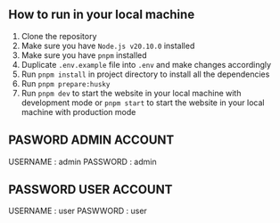 ## How to run in your local machine

1. Clone the repository
2. Make sure you have `Node.js v20.10.0` installed
3. Make sure you have `pnpm` installed
4. Duplicate `.env.example` file into `.env` and make changes accordingly
5. Run `pnpm install` in project directory to install all the dependencies
6. Run `pnpm prepare:husky`
7. Run `pnpm dev` to start the website in your local machine with development mode or `pnpm start` to start the website in your local machine with production mode


## PASWORD ADMIN ACCOUNT
USERNAME : admin
PASSWORD : admin

## PASSWORD USER ACCOUNT
USERNAME : user
PASWWORD : user
